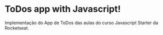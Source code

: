 # ToDos app with Javascript!

Implementação do App de ToDos das aulas do curso Javascript Starter da Rocketseat.
